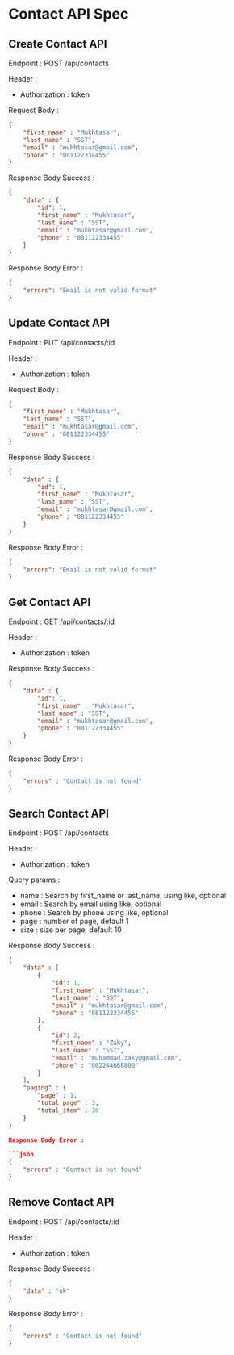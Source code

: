 # Contact API Spec

## Create Contact API

Endpoint : POST /api/contacts

Header :
- Authorization : token

Request Body :

```json
{
    "first_name" : "Mukhtasar",
    "last_name" : "SST",
    "email" : "mukhtasar@gmail.com",
    "phone" : "081122334455"
}
```

Response Body Success :

```json
{
    "data" : {
        "id": 1,
        "first_name" : "Mukhtasar",
        "last_name" : "SST",
        "email" : "mukhtasar@gmail.com",
        "phone" : "081122334455"
    }
}
```

Response Body Error : 

```json
{
    "errors": "Email is not valid format"
}
```

## Update Contact API

Endpoint : PUT /api/contacts/:id

Header :
- Authorization : token

Request Body :

```json
{
    "first_name" : "Mukhtasar",
    "last_name" : "SST",
    "email" : "mukhtasar@gmail.com",
    "phone" : "081122334455"
}
```

Response Body Success :

```json
{
    "data" : {
        "id": 1,
        "first_name" : "Mukhtasar",
        "last_name" : "SST",
        "email" : "mukhtasar@gmail.com",
        "phone" : "081122334455"
    }
}
```

Response Body Error : 

```json
{
    "errors": "Email is not valid format"
}
```

## Get Contact API

Endpoint : GET /api/contacts/:id

Header :
- Authorization : token

Response Body Success :

```json
{
    "data" : {
        "id": 1,
        "first_name" : "Mukhtasar",
        "last_name" : "SST",
        "email" : "mukhtasar@gmail.com",
        "phone" : "081122334455"
    }
}
```

Response Body Error : 

```json
{
    "errors" : "Contact is not found"
}
```

## Search Contact API

Endpoint : POST /api/contacts

Header :
- Authorization : token

Query params :
- name : Search by first_name or last_name, using like, optional
- email : Search by email using like, optional
- phone : Search by phone using like, optional
- page : number of page, default 1
- size : size per page, default 10

Response Body Success :

```json
{
    "data" : [
        {
            "id": 1,
            "first_name" : "Mukhtasar",
            "last_name" : "SST",
            "email" : "mukhtasar@gmail.com",
            "phone" : "081122334455"
        },
        {
            "id": 2,
            "first_name" : "Zaky",
            "last_name" : "SST",
            "email" : "muhammad.zaky@gmail.com",
            "phone" : "082244668800"
        }
    ],
    "paging" : {
        "page" : 1,
        "total_page" : 3,
        "total_item" : 30
    }
}

Response Body Error : 

```json
{
    "errors" : "Contact is not found"
}
```

## Remove Contact API

Endpoint : POST /api/contacts/:id

Header :
- Authorization : token

Response Body Success :

```json
{
    "data" : "ok"
}
```

Response Body Error : 

```json
{
    "errors" : "Contact is not found"
}
```
